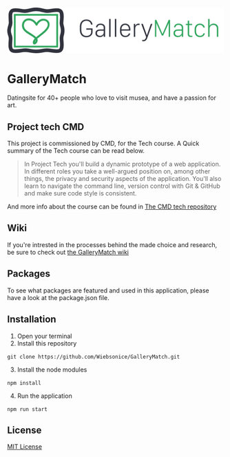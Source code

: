 ![GalleryMatch logo](https://github.com/Wiebsonice/GalleryMatch/blob/master/wiki-assets/logo-horizontal.png)

# GalleryMatch
Datingsite for 40+ people who love to visit musea, and have a passion for art.

## Project tech CMD
This project is commissioned by CMD, for the Tech course. A Quick summary of the Tech course can be read below.

>In Project Tech you'll build a dynamic prototype of a web application. In different roles you take a well-argued position on, among other things, the privacy and security aspects of the application. You'll also learn to navigate the command line, version control with Git & GitHub and make sure code style is consistent.

And more info about the course can be found in [The CMD tech repository](https://github.com/cmda-bt/)

## Wiki
If you're intrested in the processes behind the made choice and research, be sure to check out [the GalleryMatch wiki](https://github.com/Wiebsonice/GalleryMatch/wiki)

## Packages
To see what packages are featured and used in this application, please have a look at the package.json file.

## Installation
1. Open your terminal
2. Install this repository
```
git clone https://github.com/Wiebsonice/GalleryMatch.git
```
3. Install the node modules
```
npm install
```
4. Run the application
```
npm run start
```

## License
[MIT License](https://github.com/Wiebsonice/GalleryMatch/blob/master/license)
